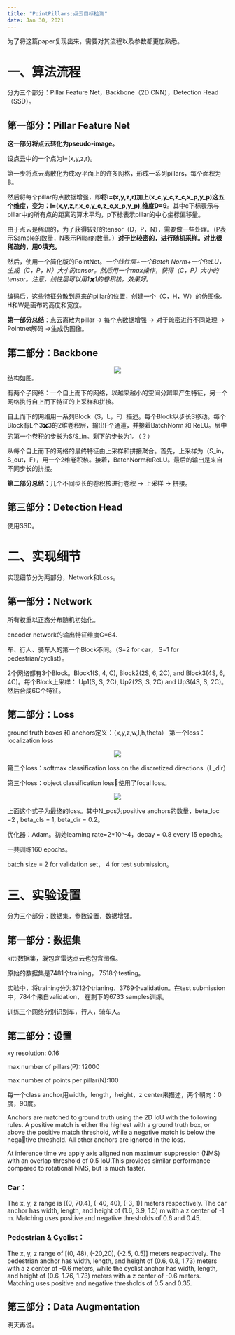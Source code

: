 ```yaml
---
title: "PointPillars:点云目标检测"
date: Jan 30, 2021
---
```

为了将这篇paper复现出来，需要对其流程以及参数都更加熟悉。
# 一、算法流程

分为三个部分：Pillar Feature Net，Backbone（2D CNN），Detection Head（SSD）。
## 第一部分：Pillar Feature Net
**这一部分将点云转化为pseudo-image。**

设点云中的一个点为l=(x,y,z,r)。

第一步将点云离散化为成xy平面上的许多网格，形成一系列pillars，每个面积为B。

然后将每个pillar的点数据增强，即**将l=(x,y,z,r)加上(x_c,y_c,z_c,x_p,y_p)这五个维度，变为：l=(x,y,z,r,x_c,y_c,z_c,x_p,y_p),维度D=9**。其中c下标表示与pillar中的所有点的距离的算术平均，p下标表示pillar的中心坐标偏移量。


由于点云是稀疏的，为了获得较好的tensor（D，P，N），需要做一些处理。（P表示Sample的数量，N表示Pillar的数量。）**对于比较密的，进行随机采样。对比很稀疏的，用0填充。**

然后，使用一个简化版的PointNet。*一个线性层+一个Batch Norm+一个ReLU，生成（C，P，N）大小的tensor。然后用一个max操作，获得（C，P）大小的tensor。注意，线性层可以用1✖️1的卷积核，效果好。*

编码后，这些特征分散到原来的pillar的位置，创建一个（C，H，W）的伪图像。H和W是画布的高度和宽度。

**第一部分总结**：点云离散为pillar -> 每个点数据增强 -> 对于疏密进行不同处理 -> Pointnet解码 ->生成伪图像。

## 第二部分：Backbone
<center>
<img src="../imgs/pointpillars1.jpg">
</center>
结构如图。

有两个子网络：一个自上而下的网络，以越来越小的空间分辨率产生特征，另一个网络执行自上而下特征的上采样和拼接。

自上而下的网络用一系列Block（S，L，F）描述。每个Block以步长S移动。每个Block有L个3✖️3的2维卷积层，输出F个通道，并接着BatchNorm 和 ReLU。层中的第一个卷积的步长为S/S_in。剩下的步长为1。（？）

从每个自上而下的网络的最终特征由上采样和拼接聚合。首先，上采样为（S_in，S_out，F），用一个2维卷积核。接着，BatchNorm和ReLU。最后的输出是来自不同步长的拼接。

**第二部分总结**：几个不同步长的卷积核进行卷积 -> 上采样 -> 拼接。

## 第三部分：Detection Head
使用SSD。

# 二、实现细节
实现细节分为两部分，Network和Loss。

## 第一部分：Network
所有权重以正态分布随机初始化。

encoder network的输出特征维度C=64.

车、行人、骑车人的第一个Block不同。（S=2 for car， S=1 for pedestrian/cyclist）。

2个网络都有3个Block。Block1(S, 4, C), Block2(2S, 6, 2C), and Block3(4S, 6, 4C)。每个Block上采样： Up1(S, S, 2C), Up2(2S, S, 2C) and Up3(4S, S, 2C)。然后合成6C个特征。

## 第二部分：Loss
ground truth boxes 和 anchors定义：（x,y,z,w,l,h,theta）
第一个loss：localization loss

<center>
<img src="../imgs/pointpillars2.jpg">
</center>

第二个loss：softmax classification loss on the
discretized directions（L_dir）

第三个loss：object classification loss使用了focal loss。
<center>
<img src="../imgs/pointpillars3.jpg">
</center>

上面这个式子为最终的loss。其中N_pos为positive anchors的数量，beta_loc =2 , beta_cls = 1, beta_dir = 0.2。

优化器：Adam。初始learning rate=2*10^-4，decay = 0.8 every 15 epochs。

一共训练160 epochs。

batch size = 2 for validation set， 4 for test submission。

# 三、实验设置
分为三个部分：数据集，参数设置，数据增强。

## 第一部分：数据集
kitti数据集，既包含雷达点云也包含图像。

原始的数据集是7481个training， 7518个testing。

实验中，将training分为3712个trianing，3769个validation。在test submission中，784个来自validation， 在剩下的6733 samples训练。

训练三个网络分别识别车，行人，骑车人。

## 第二部分：设置
xy resolution: 0.16

max number of pillars(P): 12000

max number of points per pillar(N):100

每一个class anchor用width，length，height，z center来描述，两个朝向：0度，90度。

Anchors are matched to ground truth using the 2D
IoU with the following rules. A positive match is either the highest with a ground truth box, or above the positive match threshold, while a negative match is below the negative threshold. All other anchors are ignored in the loss.

At inference time we apply axis aligned non maximum
suppression (NMS) with an overlap threshold of 0.5 IoU.This provides similar performance compared to rotational NMS, but is much faster.

### Car：
The x, y, z range is [(0, 70.4), (-40, 40), (-3, 1)]
meters respectively. The car anchor has width, length, and height of (1.6, 3.9, 1.5) m with a z center of -1 m. Matching uses positive and negative thresholds of 0.6 and 0.45.

### Pedestrian & Cyclist：
The x, y, z range of [(0, 48), (-20,20), (-2.5, 0.5)] meters respectively. The pedestrian anchor has width, length, and height of (0.6, 0.8, 1.73) meters with a z center of -0.6 meters, while the cyclist anchor has width, length, and height of (0.6, 1.76, 1.73) meters with a z center of -0.6 meters. Matching uses positive and negative thresholds of 0.5 and 0.35.

## 第三部分：Data Augmentation

明天再说。